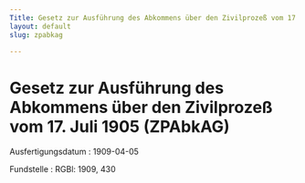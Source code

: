 ```yaml
---
Title: Gesetz zur Ausführung des Abkommens über den Zivilprozeß vom 17. Juli 1905
layout: default
slug: zpabkag

---
```


# Gesetz zur Ausführung des Abkommens über den Zivilprozeß vom 17. Juli 1905 (ZPAbkAG)

Ausfertigungsdatum
:   1909-04-05

Fundstelle
:   RGBl: 1909, 430

